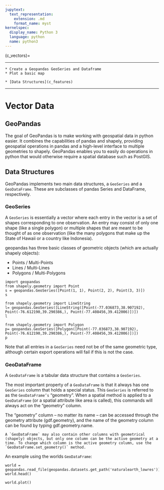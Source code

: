 ```yaml
---
jupytext:
  text_representation:
    extension: .md
    format_name: myst
kernelspec:
  display_name: Python 3
  language: python
  name: python3
---
```


(c_vectors)=


---------------
```{admonition} Learning Objectives
* Create a Geopandas GeoSeries and Dataframe
* Plot a basic map 
```
```{admonition} Review
* [Data Structures](c_features)
```
--------------

# Vector Data 

## GeoPandas

The goal of GeoPandas is to make working with geospatial data in python easier. It combines the capabilities of pandas and shapely, providing geospatial operations in pandas and a high-level interface to multiple geometries to shapely. GeoPandas enables you to easily do operations in python that would otherwise require a spatial database such as PostGIS.

## Data Structures

GeoPandas implements two main data structures, a `GeoSeries` and a `GeoDataFrame`. These are subclasses of pandas Series and DataFrame, respectively.

### GeoSeries

A `GeoSeries` is essentially a vector where each entry in the vector is a set of shapes corresponding to one observation. An entry may consist of only one shape (like a single polygon) or multiple shapes that are meant to be thought of as one observation (like the many polygons that make up the State of Hawaii or a country like Indonesia).

geopandas has three basic classes of geometric objects (which are actually shapely objects):

* Points / Multi-Points
* Lines / Multi-Lines
* Polygons / Multi-Polygons

```{code-cell} ipython3
import geopandas
from shapely.geometry import Point
s = geopandas.GeoSeries([Point(1, 1), Point(2, 2), Point(3, 3)])
s
```
```{code-cell} ipython3
from shapely.geometry import LineString
l= geopandas.GeoSeries([LineString([Point(-77.036873,38.907192), Point(-76.612190,39.290386,), Point(-77.408456,39.412006)])])
l
```
```{code-cell} ipython3
from shapely.geometry import Polygon
p= geopandas.GeoSeries([Polygon([Point(-77.036873,38.907192), Point(-76.612190,39.290386,), Point(-77.408456,39.412006)])])
p
```

Note that all entries in a `GeoSeries` need not be of the same geometric type, although certain export operations will fail if this is not the case.

### GeoDataFrame
A `GeoDataFrame` is a tabular data structure that contains a `GeoSeries`.

The most important property of a `GeoDataFrame` is that it always has one `GeoSeries` column that holds a special status. This `GeoSeries` is referred to as the `GeoDataFrame’s` “geometry”. When a spatial method is applied to a `GeoDataFrame` (or a spatial attribute like area is called), this commands will always act on the “geometry” column.

The “geometry” column – no matter its name – can be accessed through the geometry attribute (gdf.geometry), and the name of the geometry column can be found by typing gdf.geometry.name.

```{note}
A `GeoDataFrame` may also contain other columns with geometrical (shapely) objects, but only one column can be the active geometry at a time. To change which column is the active geometry column, use the `GeoDataFrame.set_geometry()` method.
```

An example using the worlds `GeoDataFrame`:

```{code-cell} ipython3
world = geopandas.read_file(geopandas.datasets.get_path('naturalearth_lowres'))
world.head()
```

```{code-cell} ipython3
world.plot()
```


